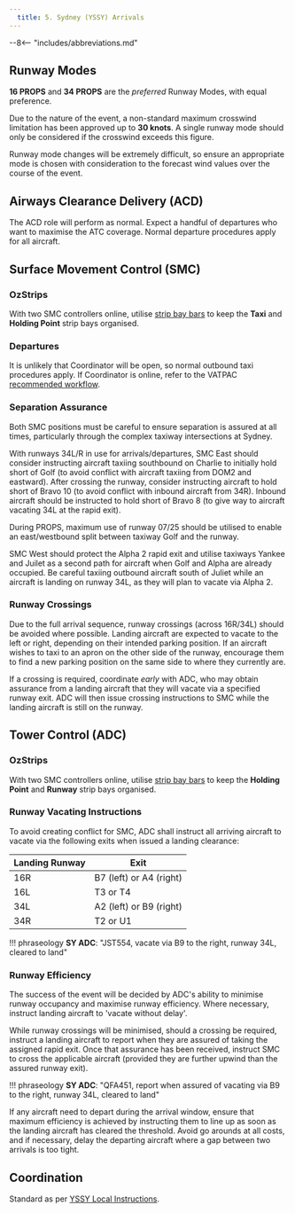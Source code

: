 ```yaml
---
  title: 5. Sydney (YSSY) Arrivals
---
```


--8<-- "includes/abbreviations.md"

## Runway Modes
**16 PROPS** and **34 PROPS** are the *preferred* Runway Modes, with equal preference.

Due to the nature of the event, a non-standard maximum crosswind limitation has been approved up to **30 knots**. A single runway mode should only be considered if the crosswind exceeds this figure.

Runway mode changes will be extremely difficult, so ensure an appropriate mode is chosen with consideration to the forecast wind values over the course of the event.

## Airways Clearance Delivery (ACD)
The ACD role will perform as normal. Expect a handful of departures who want to maximise the ATC coverage. Normal departure procedures apply for all aircraft.

## Surface Movement Control (SMC)
### OzStrips
With two SMC controllers online, utilise [strip bay bars](../../../../client/towerstrips/#multiple-adcsmc-positions) to keep the **Taxi** and **Holding Point** strip bays organised.

### Departures
It is unlikely that Coordinator will be open, so normal outbound taxi procedures apply. If Coordinator is online, refer to the VATPAC [recommended workflow](../../../../client/towerstrips/#recommended-workflow).

### Separation Assurance
Both SMC positions must be careful to ensure separation is assured at all times, particularly through the complex taxiway intersections at Sydney.

With runways 34L/R in use for arrivals/departures, SMC East should consider instructing aircraft taxiing southbound on Charlie to initially hold short of Golf (to avoid conflict with aircraft taxiing from DOM2 and eastward). After crossing the runway, consider instructing aircraft to hold short of Bravo 10 (to avoid conflict with inbound aircraft from 34R). Inbound aircraft should be instructed to hold short of Bravo 8 (to give way to aircraft vacating 34L at the rapid exit).

During PROPS, maximum use of runway 07/25 should be utilised to enable an east/westbound split between taxiway Golf and the runway.

SMC West should protect the Alpha 2 rapid exit and utilise taxiways Yankee and Juilet as a second path for aircraft when Golf and Alpha are already occupied. Be careful taxiing outbound aircraft south of Juliet while an aircraft is landing on runway 34L, as they will plan to vacate via Alpha 2.

### Runway Crossings
Due to the full arrival sequence, runway crossings (across 16R/34L) should be avoided where possible. Landing aircraft are expected to vacate to the left or right, depending on their intended parking position. If an aircraft wishes to taxi to an apron on the other side of the runway, encourage them to find a new parking position on the same side to where they currently are.

If a crossing is required, coordinate *early* with ADC, who may obtain assurance from a landing aircraft that they will vacate via a specified runway exit. ADC will then issue crossing instructions to SMC while the landing aircraft is still on the runway.

## Tower Control (ADC)
### OzStrips
With two SMC controllers online, utilise [strip bay bars](../../../../client/towerstrips/#multiple-adcsmc-positions) to keep the **Holding Point** and **Runway** strip bays organised.

### Runway Vacating Instructions
To avoid creating conflict for SMC, ADC shall instruct all arriving aircraft to vacate via the following exits when issued a landing clearance:

| Landing Runway | Exit |
| -------------- | ---- |
| 16R | B7 (left) or A4 (right) |
| 16L | T3 or T4 |
| 34L | A2 (left) or B9 (right) |
| 34R | T2 or U1 |

!!! phraseology
    **SY ADC**: "JST554, vacate via B9 to the right, runway 34L, cleared to land"

### Runway Efficiency
The success of the event will be decided by ADC's ability to minimise runway occupancy and maximise runway efficiency. Where necessary, instruct landing aircraft to 'vacate without delay'.

While runway crossings will be minimised, should a crossing be required, instruct a landing aircraft to report when they are assured of taking the assigned rapid exit. Once that assurance has been received, instruct SMC to cross the applicable aircraft (provided they are further upwind than the assured runway exit).

!!! phraseology
    **SY ADC**: "QFA451, report when assured of vacating via B9 to the right, runway 34L, cleared to land"

If any aircraft need to depart during the arrival window, ensure that maximum efficiency is achieved by instructing them to line up as soon as the landing aircraft has cleared the threshold. Avoid go arounds at all costs, and if necessary, delay the departing aircraft where a gap between two arrivals is too tight.

## Coordination
Standard as per [YSSY Local Instructions](../../../../aerodromes/classc/Sydney/#auto-release).